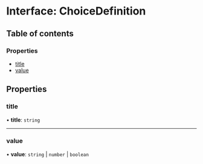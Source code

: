 # Interface: ChoiceDefinition

## Table of contents

### Properties

- [title](ChoiceDefinition.md#title)
- [value](ChoiceDefinition.md#value)

## Properties

### title

• **title**: `string`

___

### value

• **value**: `string` \| `number` \| `boolean`
